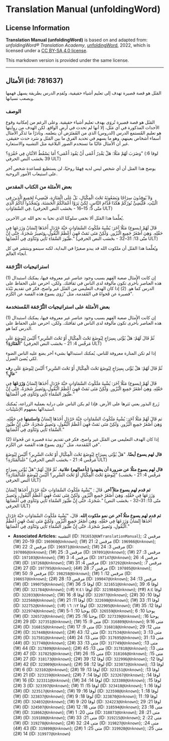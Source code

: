# Translation Manual (unfoldingWord)

## License Information

**Translation Manual (unfoldingWord)** is based on and adapted from: _unfoldingWord® Translation Academy_, [unfoldingWord](https://unfoldingword.org/utw), 2022, which is licensed under a [CC BY-SA 4.0 license](https://creativecommons.org/licenses/by-sa/4.0/legalcode.en).

This markdown version is provided under the same license.



--------------------------------

## الأمثال (id: 781637)

المَثَل هو قصة قصيرة تهدف إلى تعليم أشياء حقيقية، وتُقدِم الدرس بطريقة يسهل فهمها ويصعب نسيانها.

### الوصف

المَثَل هو قصة قصيرة تُروَى بهدف تعليم أشياء حقيقية. وعلى الرغم من إمكانية وقوع الأحداث المذكورة في أي مَثَل، إلا أنها لم تحدث في أرض الواقع. لكن الهدف من روايتها هو تعليم المُستمع الدرس (الدروس) الذي من المُفتَرَض أن يتعلمه. ونادرًا ما تَذكُر الأمثال أسماء أشخاص بعينهم، وهو ما يسهم في تحديد الفرق ما بين المَثَل و سَرد حدث حقيقي. غير أن الأمثال غالبًا ما تستخدم الصور البلاغية مثل التشبيه والاستعارة.

وَضَرَبَ لَهُمْ مَثَلًا: هَلْ يَقْدِرُ أَعْمَى أَنْ يَقُودَ أَعْمَى؟ أَمَا يَسْقُطُ الاثْنَانِ فِي حُفْرَةٍ؟" (لوقا 6: 39 بحَسَب النص الحرفي ULT)

يوضح هذا المثل أن أي شخص ليس لديه فِهمًا روحيًا، لن يستطيع مُساعدة شخص آخر على استيعاب الأمور الروحية.

### بعض الأمثلة من الكتاب المقدس

وَلاَ يُوقِدُونَ سِرَاجًا وَيَضَعُونَهُ تَحْتَ الْمِكْيَالِ، بَلْ عَلَى الْمَنَارَةِ، فَيُضِيءُ لِجَمِيعِ الَّذِينَ فِي الْبَيْتِ. فَلْيُضِئْ نُورُكُمْ هَكَذَا قُدَّامَ النَّاسِ، لِكَيْ يَرَوْا أَعْمَالَكُمُ الْحَسَنَةَ، وَيُمَجِّدُوا أَبَاكُمُ الَّذِي فِي السَّمَاوَاتِ. (متّى 5: 15–16 \- بحَسَب النص الحرفي ULT)

يُعلِّمنا هذا المَثَل ألا نخفي سلوكَنَا الذي نحيا به نحو الله عن الآخرين.

قَالَ لَهُمْ (يسوع) مَثَلًا آخَرَ: يُشْبِهُ مَلَكُوتُ السَّمَاوَاتِ حَبَّةَ خَرْدَلٍ أَخَذَهَا إِنْسَانٌ وَزَرَعَهَا فِي حَقْلِهِ. وَهِيَ أَصْغَرُ جَمِيعِ الْبُزُورِ. وَلَكِنْ مَتَى نَمَتْ فَهِيَ أَعْظَمُ الْبُقُولِ، وَتَصِيرُ شَجَرَةً، حَتَّى إِنَّ طُيُورَ السَّمَاءِ تَأْتِي وَتَتَآوَى فِي أَغْصَانِهَا." (متّى 13: 31–32 \- بحَسَب النص الحرفي ULT)

ويُعلِّمنا هذا المَثَل أن ملكوت الله قد يبدو صغيرًا في البداية، لكنه سينمو وينتشر في كل أنحاء العالم.

### استراتيجيات التَّرْجَمَة

(1\) إن كانت الأمثال صعبة الفهم بسبب وجود عناصر غير معروفة فيها، يمكنك استبدال هذه العناصر بأُخرى تكون مألوفة لدى الناس في ثقافتك. ولكن، احرص على الحفاظ على الدرس كما هو. (2\) إذا كان الهدف التعليمي من المَثَل غير واضح، فكر في تقديم نَبْذَة قصيرة عن فَحواهُ في المُقدمة، مثل "رَوَى يسوع هذه القصة عن الكَرَم".

### بعض الأمثلة على استراتيجيات التَّرْجَمَة المُستخدمة

(1\) إن كانت الأمثال صعبة الفهم بسبب وجود عناصر غير معروفة فيها، يمكنك استبدال هذه العناصر بأُخرى تكون مألوفة لدى الناس في ثقافتك. ولكن، احرص على الحفاظ على الدرس كما هو. 

ثُمَّ قَالَ لَهُمْ: هَلْ يُؤْتَى بِسِرَاجٍ لِيُوضَعَ تَحْتَ الْمِكْيَالِ أَوْ تَحْتَ السَّرِيرِ؟ أَلَيْسَ لِيُوضَعَ عَلَى **الْمَنَارَةِ؟**" (مَرقُس 4: 21 \- بحَسَب النص الحرفي ULT)

إذا لم تكن المنارة معروفة للناس، يُمكنك استبدالها بشيء آخر يضع عليه الناس الضوء لكي يُضئ المنزل.

ثُمَّ قَالَ لَهُمْ: هَلْ يُؤْتَى بِسِرَاجٍ لِيُوضَعَ تَحْتَ الْمِكْيَالِ أَوْ تَحْتَ السَّرِيرِ؟ أَلَيْسَ لِيُوضَعَ عَلَى **رف عالٍ؟**"

قَالَ لَهُمْ (يسوع) مَثَلًا آخَرَ: يُشْبِهُ مَلَكُوتُ السَّمَاوَاتِ حَبَّةَ خَرْدَلٍ أَخَذَهَا إِنْسَانٌ **وَزَرَعَهَا** فِي حَقْلِهِ. وَهِيَ أَصْغَرُ جَمِيعِ الْبُزُورِ. وَلَكِنْ مَتَى نَمَتْ فَهِيَ أَعْظَمُ الْبُقُولِ، وَتَصِيرُ شَجَرَةً، حَتَّى إِنَّ طُيُورَ السَّمَاءِ تَأْتِي وَتَتَآوَى فِي أَغْصَانِهَا." 

زَرع البذور يعني نَثرها على الأرض. فإذا لم يكن الناس على دراية بعملية الزراعة، يُمكنك استبدالها بمفهوم الاِسْتِنْبات.

ثم قَالَ لَهُمْ مَثَلًا آخَرَ: يُشْبِهُ مَلَكُوتُ السَّمَاوَاتِ حَبَّةَ خَرْدَلٍ أَخَذَهَا إِنْسَانٌ **وَاستَنبتها** فِي حَقْلِهِ. وَهِيَ أَصْغَرُ جَمِيعِ الْبُزُورِ. وَلَكِنْ مَتَى نَمَتْ فَهِيَ أَعْظَمُ الْبُقُولِ، وَتَصِيرُ شَجَرَةً، حَتَّى إِنَّ طُيُورَ السَّمَاءِ تَأْتِي وَتَتَآوَى فِي أَغْصَانِهَا."

(2\) إذا كان الهدف التعليمي من المَثَل غير واضح، فكر في تقديم نبذة قصيرة عن فَحواهُ في المُقدمة، مثل "رَوَى يسوع هذه القصة عن الكَرَم".

**قال لهم يسوع أيضًا**، "هَلْ يُؤْتَى بِسِرَاجٍ لِيُوضَعَ تَحْتَ الْمِكْيَالِ أَوْ تَحْتَ السَّرِيرِ؟ أَلَيْسَ لِيُوضَعَ عَلَىالْمَنَارَةِ؟" (مَرقُس 4: 21 \- بحَسَب النص الحرفي ULT)

**قال لهم يسوع مثلًا عن ضرورة أن يشهدوا (بأعمالهم) علانية.** ثُمَّ قَالَ لَهُمْ:"هَلْ يُؤْتَى بِسِرَاجٍ لِيُوضَعَ تَحْتَ الْمِكْيَالِ أَوْ تَحْتَ السَّرِيرِ؟ أَلَيْسَ لِيُوضَعَ عَلَىالْمَنَارَةِ؟" (مَرقُس 4: 21 \- بحَسَب النص الحرفي ULT)

**ثم قدم لهم يسوع مثلاً آخر.** قَالَ : "يُشْبِهُ مَلَكُوتُ السَّمَاوَاتِ حَبَّةَ خَرْدَلٍ أَخَذَهَا إِنْسَانٌ وَزَرَعَهَا فِي حَقْلِهِ. وَهِيَ أَصْغَرُ جَمِيعِ الْبُزُورِ. وَلَكِنْ مَتَى نَمَتْ فَهِيَ أَعْظَمُ الْبُقُولِ، وَتَصِيرُ شَجَرَةً، حَتَّى إِنَّ طُيُورَ السَّمَاءِ تَأْتِي وَتَتَآوَى فِي أَغْصَانِهَا." (متّى 13: 31–32 \- بحَسَب النص الحرفي ULT)

**ثم قدم لهم يسوع مثلًا آخر عن نمو ملكوت الله**. قَالَ، "يُشْبِهُ مَلَكُوتُ السَّمَاوَاتِ حَبَّةَ خَرْدَلٍ أَخَذَهَا إِنْسَانٌ وَزَرَعَهَا فِي حَقْلِهِ. وَهِيَ أَصْغَرُ جَمِيعِ الْبُزُورِ. وَلَكِنْ مَتَى نَمَتْ فَهِيَ أَعْظَمُ الْبُقُولِ، وَتَصِيرُ شَجَرَةً، حَتَّى إِنَّ طُيُورَ السَّمَاءِ تَأْتِي وَتَتَآوَى فِي أَغْصَانِهَا."

* **Associated Articles:** التشبيه (ID: `781653@UWTranslationManual`); مرقس 2: 19-20 (#1) (ID: `196960@Unknown`); مرقس 2: 21 (#1) (ID: `196966@Unknown`); مرقس 2: 22 (#1) (ID: `196971@Unknown`); مرقس 3: 24 (#1) (ID: `197086@Unknown`); مرقس 3: 25 (#1) (ID: `197091@Unknown`); مرقس 3: 27 (#1) (ID: `197103@Unknown`); مرقس 4: 3 (#1) (ID: `197147@Unknown`); مرقس 4: 26 (#1) (ID: `197268@Unknown`); مرقس 4: 31 (#1) (ID: `197292@Unknown`); مرقس 7: 27 (#2) (ID: `197795@Unknown`); مرقس 7: 28 (#4) (ID: `197805@Unknown`); مرقس 9: 50 (#1) (ID: `198258@Unknown`); مرقس 12: 1 (#1) (ID: `198657@Unknown`); مرقس 13: 28 (#2) (ID: `199047@Unknown`); مرقس 13: 34 (#1) (ID: `199075@Unknown`); لوقا 5: 36 (#1) (ID: `321651@Unknown`); لوقا 6: 39 (#1) (ID: `321784@Unknown`); لوقا ٧:٤١ (#١) (ID: `321984@Unknown`); لوقا ٨:٤ (#٣) (ID: `322033@Unknown`); لوقا 8: 16 (#1) (ID: `322077@Unknown`); لوقا 10: 30 (#2) (ID: `322560@Unknown`); لوقا 11: 21 (#1) (ID: `322690@Unknown`); لوقا 11: 33 (#1) (ID: `322752@Unknown`); لوقا ١٢: ١٦ (#١) (ID: `322905@Unknown`); لوقا 12: 35 (#1) (ID: `322974@Unknown`); يوحنا 10: 1-5 (#1) (ID: `326559@Unknown`); يوحنا 10: 6 (#1) (ID: `326572@Unknown`); يوحنا 16: 25 (#1) (ID: `327339@Unknown`); يوحنا 16: 29 (#2) (ID: `327351@Unknown`); متى 9: 15 (#1) (ID: `316809@Unknown`); متى 9:16 (#2) (ID: `316815@Unknown`); متى 9: 17 (#1) (ID: `316818@Unknown`); متى 12: 29 (#2) (ID: `317448@Unknown`); متى 12: 43 (#2) (ID: `317534@Unknown`); متى 13: 3 (#2) (ID: `317581@Unknown`); متى 13: 24 (#4) (ID: `317695@Unknown`); متى 13: 31 (#4) (ID: `317740@Unknown`); متى 13: 33 (#2) (ID: `317749@Unknown`); متى 13: 44 (#1) (ID: `317809@Unknown`); متى 13: 45 (#2) (ID: `317818@Unknown`); متى 13: 47 (#2) (ID: `317825@Unknown`); متى 15: 26 (#1) (ID: `318166@Unknown`); متى 15: 27 (#3) (ID: `318173@Unknown`); لوقا 12: 39 (#2) (ID: `322996@Unknown`); لوقا 12: 42 (#3) (ID: `323009@Unknown`); لوقا 12: 58 (#2) (ID: `323072@Unknown`); لوقا 13: 6 (#1) (ID: `323102@Unknown`); لوقا 13: 19 (#2) (ID: `323151@Unknown`); لوقا 13: 21 (#2) (ID: `323159@Unknown`); لوقا 14: 7 (#2) (ID: `323267@Unknown`); لوقا 14: 16 (#1) (ID: `323311@Unknown`); لوقا 14: 34 (#1) (ID: `323380@Unknown`); لوقا 15: 3 (#2) (ID: `323397@Unknown`); لوقا 15: 11 (#1) (ID: `323418@Unknown`); لوقا 16: 1 (#3) (ID: `323517@Unknown`); لوقا 16: 19 (#1) (ID: `323598@Unknown`); لوقا 18: 1 (#1) (ID: `323837@Unknown`); لوقا 18: 9 (#1) (ID: `323870@Unknown`); لوقا 19: 11 (#2) (ID: `324032@Unknown`); لوقا 20: 9 (#1) (ID: `324223@Unknown`); لوقا 21: 29 (#1) (ID: `324507@Unknown`); متى 18: 12 (#3) (ID: `318594@Unknown`); متى 18: 23 (#1) (ID: `318662@Unknown`); متى 20: 1 (#1) (ID: `318873@Unknown`); متى 21: 28 (#3) (ID: `319180@Unknown`); متى 21: 33 (#1) (ID: `319215@Unknown`); متى 22: 2 (#1) (ID: `319278@Unknown`); متى 24: 32 (#2) (ID: `319827@Unknown`); متى 24: 43 (#4) (ID: `319890@Unknown`); متى 25: 1 (#2) (ID: `319920@Unknown`); متى 25: 14 (#2) (ID: `319977@Unknown`)

